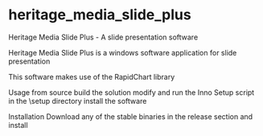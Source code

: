 # heritage_media_slide_plus
Heritage Media Slide Plus - A slide presentation software


Heritage Media Slide Plus is a windows software application for slide presentation

This software makes use of the RapidChart library

Usage  from source 
build the solution
modify and run the Inno Setup script in the \setup directory
install the software

Installation
Download any of the stable binaries in the release section
and install
